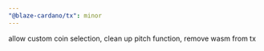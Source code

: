 ```yaml
---
"@blaze-cardano/tx": minor
---
```


allow custom coin selection, clean up pitch function, remove wasm from tx
